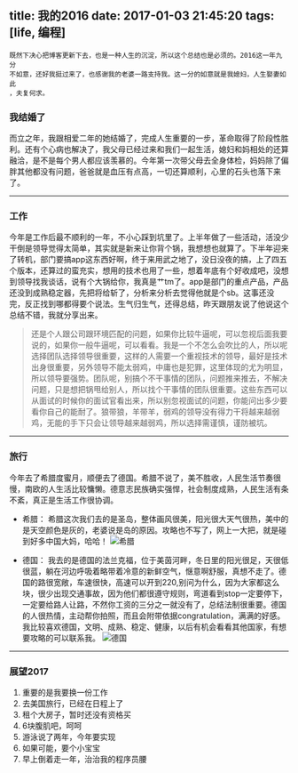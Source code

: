 title: 我的2016
date: 2017-01-03 21:45:20
tags: [life, 编程]
---
```
既然下决心把博客更新下去，也是一种人生的沉淀，所以这个总结也是必须的。2016这一年九分
不如意，还好我挺过来了，也感谢我的老婆一路支持我。这一分的如意就是我媳妇，人生娶妻如此
，夫复何求。
```

<!--more-->

### 我结婚了
而立之年，我跟相爱二年的她结婚了，完成人生重要的一步，革命取得了阶段性胜利。还有个心病也解决了，我父母已经过来和我们一起生活，媳妇和妈相处的还算融洽，是不是每个男人都应该羡慕的。今年第一次带父母去全身体检，妈妈除了偏胖其他都没有问题，爸爸就是血压有点高，一切还算顺利，心里的石头也落下来了。

---

### 工作
今年是工作后最不顺利的一年，不小心踩到坑里了。上半年做了一些活动，活没少干倒是领导觉得太简单，其实就是新来让你背个锅，我想想也就算了。下半年迎来了转机，部门要搞app这东西好啊，终于来用武之地了，没日没夜的搞，上了四五个版本，还算过的蛮充实，想用的技术也用了一些，想着年底有个好收成吧，没想到领导找我谈话，说有个大锅给你，我真是艹tm了。app是部门的重点产品，产品还没到成熟稳定器，先把将给斩了，分析来分析去觉得他就是个sb。这事还没完，反正找到哪都得要个说法。生气归生气，还得总结，昨天跟朋友说了他说这个总结不错，我就分享出来。
> 还是个人跟公司跟环境匹配的问题，如果你比较牛逼呢，可以忽视后面我要说的，如果你一般牛逼呢，可以看看。我是一个不怎么会吹比的人，所以呢选择团队选择领导很重要，这样的人需要一个重视技术的领导，最好是技术出身很重要，另外领导不能太弱鸡，中庸也是犯罪，这里体现的尤为明显，所以领导要强势。团队呢，别搞个不干事情的团队，问题推来推去，不解决问题，只是想把锅甩给别人，所以找个干事情的团队很重要。这些东西可以从面试的时候你的面试官看出来，所以别忽视面试的问题，你能问出多少要看你自己的能耐了。狼带狼，羊带羊，弱鸡的领导没有得力干将越来越弱鸡，无能的手下只会让领导越来越弱鸡，所以选择需谨慎，谨防被坑。

---

### 旅行
今年去了希腊度蜜月，顺便去了德国。希腊不说了，美不胜收，人民生活节奏很慢，南欧的人生活比较慵懒。德意志民族确实强悍，社会制度成熟，人民生活有条不紊，真正是生活工作很协调。
* 希腊：
希腊这次我们去的是圣岛，整体画风很美，阳光很大天气很热，美中的是天空颜色是灰的，老婆说是岛的原因。攻略也不写了，网上一大把，就是碰到好多中国大妈，哈哈！
![希腊](http://7u2q5h.com1.z0.glb.clouddn.com/image/me/DSC01249.JPG)

* 德国：
我去的是德国的法兰克福，位于美茵河畔，冬日里的阳光很足，天很低很蓝，躺在河边呼吸着略带着冷意的新鲜空气，惬意啊舒服，真想不走了。德国的路很宽敞，车速很快，高速可以开到220,别问为什么，因为大家都这么块，很少出现交通事故，因为他们都很遵守规则，弯道看到stop一定要停下，一定要给路人让路，不然你工资的三分之一就没有了，总结法制很重要。德国的人很热情，主动帮你拍照，而且会附带依据congratulation，满满的好感。我比较喜欢德国，文明、成熟、稳定、健康，以后有机会看看其他国家，有想要攻略的可以联系我。
![德国](http://7u2q5h.com1.z0.glb.clouddn.com/image/me/german.jpg)



---

### 展望2017
1. 重要的是我要换一份工作
2. 去美国旅行，已经在日程上了
3. 租个大房子，暂时还没有资格买
4. 6块腹肌吧，呵呵
5. 游泳说了两年，今年要实现
6. 如果可能，要个小宝宝
7. 早上倒着走一年，治治我的程序员腰
